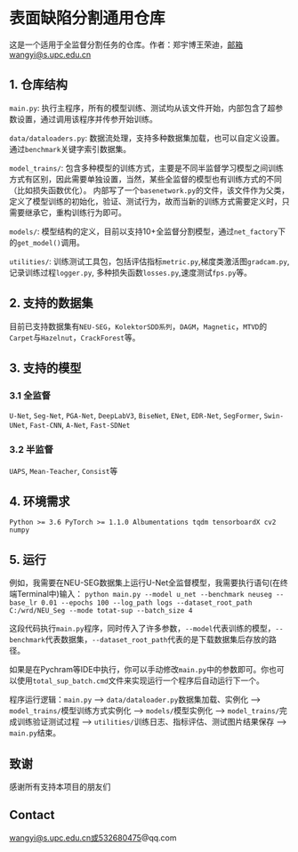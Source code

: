 # 表面缺陷分割通用仓库
这是一个适用于全监督分割任务的仓库。作者：郑宇博王荣迪，邮箱wangyi@s.upc.edu.cn

## 1. 仓库结构
`main.py`: 执行主程序，所有的模型训练、测试均从该文件开始，内部包含了超参数设置，通过调用该程序并传参开始训练。

`data/dataloaders.py`: 数据流处理，支持多种数据集加载，也可以自定义设置。通过`benchmark`关键字索引数据集。

`model_trains/`: 包含多种模型的训练方式，主要是不同半监督学习模型之间训练方式有区别，因此需要单独设置，当然，某些全监督的模型也有训练方式的不同（比如损失函数优化）。
内部写了一个`basenetwork.py`的文件，该文件作为父类，定义了模型训练的初始化，验证、测试行为，故而当新的训练方式需要定义时，只需要继承它，重构训练行为即可。

`models/`: 模型结构的定义，目前以支持10+全监督分割模型，通过`net_factory`下的`get_model()`调用。

`utilities/`: 训练测试工具包，包括评估指标`metric.py`,梯度类激活图`gradcam.py`,记录训练过程`logger.py`,
多种损失函数`losses.py`,速度测试`fps.py`等。

## 2. 支持的数据集
目前已支持数据集有`NEU-SEG`，`KolektorSDD系列`，`DAGM`，`Magnetic`，`MTVD`的`Carpet`与`Hazelnut`，`CrackForest`等。

## 3. 支持的模型
### 3.1 全监督
`U-Net`, `Seg-Net`, `PGA-Net`, `DeepLabV3`, `BiseNet`, `ENet`, `EDR-Net`, `SegFormer`, `Swin-UNet`, `Fast-CNN`, `A-Net`, `Fast-SDNet`
### 3.2 半监督
`UAPS`, `Mean-Teacher`, `Consist`等


## 4. 环境需求
``Python >= 3.6 PyTorch >= 1.1.0 Albumentations tqdm tensorboardX cv2 numpy``
## 5. 运行
例如，我需要在NEU-SEG数据集上运行U-Net全监督模型，我需要执行语句(在终端Terminal中)输入：
`python main.py --model u_net --benchmark neuseg --base_lr 0.01 --epochs 100 --log_path logs --dataset_root_path C:/wrd/NEU_Seg --mode totat-sup --batch_size 4`

这段代码执行`main.py`程序，同时传入了许多参数，`--model`代表训练的模型，`--benchmark`代表数据集，`--dataset_root_path`代表的是下载数据集后存放的路径。

如果是在Pychram等IDE中执行，你可以手动修改`main.py`中的参数即可。你也可以使用`total_sup_batch.cmd`文件来实现运行一个程序后自动运行下一个。

程序运行逻辑：`main.py` --> `data/dataloader.py`数据集加载、实例化 --> `model_trains/`模型训练方式实例化 --> `models/`模型实例化 --> 
`model_trains/`完成训练验证测试过程 --> `utilities/`训练日志、指标评估、测试图片结果保存 --> `main.py`结束。
## 致谢

感谢所有支持本项目的朋友们

## Contact
wangyi@s.upc.edu.cn或532680475@qq.com
